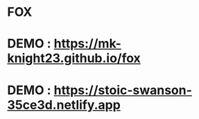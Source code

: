 # FOX

# DEMO : https://mk-knight23.github.io/fox
 
 
# DEMO : https://stoic-swanson-35ce3d.netlify.app
